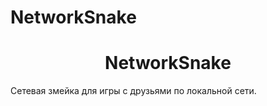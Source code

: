 # NetworkSnake

<h1 align="center">NetworkSnake</h1> 

<p> Сетевая змейка для игры с друзьями по локальной сети. </p>
